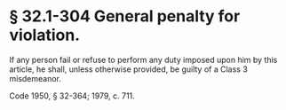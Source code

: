 # § 32.1-304 General penalty for violation.

<p>If any person fail or refuse to perform any duty imposed upon him by this article, he shall, unless otherwise provided, be guilty of a Class 3 misdemeanor.</p><p>Code 1950, § 32-364; 1979, c. 711.</p>